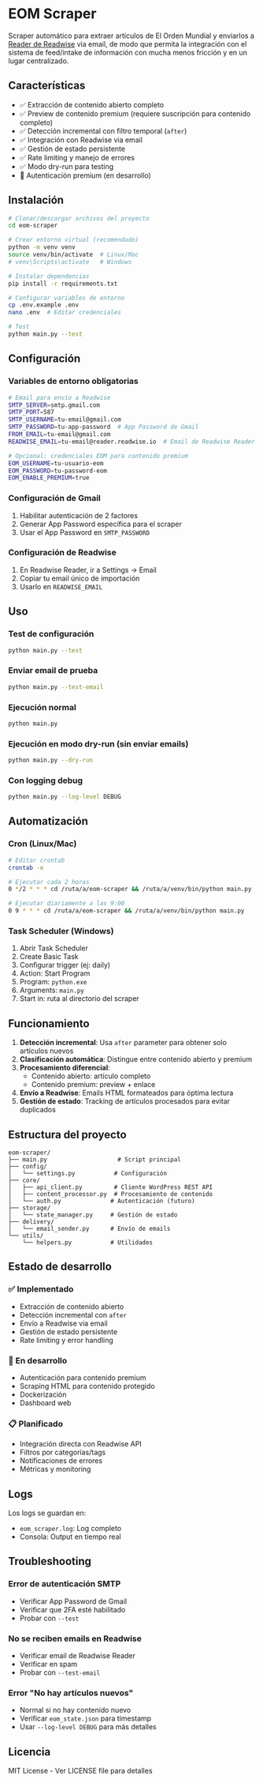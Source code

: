 # EOM Scraper

Scraper automático para extraer artículos de El Orden Mundial y enviarlos a [Reader de Readwise](https://readwise.io/read) via email, de modo que permita la integración con el sistema de feed/intake de información con mucha menos fricción y en un lugar centralizado.

## Características

- ✅ Extracción de contenido abierto completo
- ✅ Preview de contenido premium (requiere suscripción para contenido completo)
- ✅ Detección incremental con filtro temporal (`after`)
- ✅ Integración con Readwise via email
- ✅ Gestión de estado persistente
- ✅ Rate limiting y manejo de errores
- ✅ Modo dry-run para testing
- 🔄 Autenticación premium (en desarrollo)

## Instalación

```bash
# Clonar/descargar archivos del proyecto
cd eom-scraper

# Crear entorno virtual (recomendado)
python -m venv venv
source venv/bin/activate  # Linux/Mac
# venv\Scripts\activate   # Windows

# Instalar dependencias
pip install -r requirements.txt

# Configurar variables de entorno
cp .env.example .env
nano .env  # Editar credenciales

# Test
python main.py --test
```

## Configuración

### Variables de entorno obligatorias

```bash
# Email para envío a Readwise
SMTP_SERVER=smtp.gmail.com
SMTP_PORT=587
SMTP_USERNAME=tu-email@gmail.com
SMTP_PASSWORD=tu-app-password  # App Password de Gmail
FROM_EMAIL=tu-email@gmail.com
READWISE_EMAIL=tu-email@reader.readwise.io  # Email de Readwise Reader

# Opcional: credenciales EOM para contenido premium
EOM_USERNAME=tu-usuario-eom
EOM_PASSWORD=tu-password-eom
EOM_ENABLE_PREMIUM=true
```

### Configuración de Gmail

1. Habilitar autenticación de 2 factores
2. Generar App Password específica para el scraper
3. Usar el App Password en `SMTP_PASSWORD`

### Configuración de Readwise

1. En Readwise Reader, ir a Settings → Email
2. Copiar tu email único de importación
3. Usarlo en `READWISE_EMAIL`

## Uso

### Test de configuración
```bash
python main.py --test
```

### Enviar email de prueba
```bash
python main.py --test-email
```

### Ejecución normal
```bash
python main.py
```

### Ejecución en modo dry-run (sin enviar emails)
```bash
python main.py --dry-run
```

### Con logging debug
```bash
python main.py --log-level DEBUG
```

## Automatización

### Cron (Linux/Mac)
```bash
# Editar crontab
crontab -e

# Ejecutar cada 2 horas
0 */2 * * * cd /ruta/a/eom-scraper && /ruta/a/venv/bin/python main.py

# Ejecutar diariamente a las 9:00
0 9 * * * cd /ruta/a/eom-scraper && /ruta/a/venv/bin/python main.py
```

### Task Scheduler (Windows)
1. Abrir Task Scheduler
2. Create Basic Task
3. Configurar trigger (ej: daily)
4. Action: Start Program
5. Program: `python.exe`
6. Arguments: `main.py`
7. Start in: ruta al directorio del scraper

## Funcionamiento

1. **Detección incremental**: Usa `after` parameter para obtener solo artículos nuevos
2. **Clasificación automática**: Distingue entre contenido abierto y premium
3. **Procesamiento diferencial**:
   - Contenido abierto: artículo completo
   - Contenido premium: preview + enlace
4. **Envío a Readwise**: Emails HTML formateados para óptima lectura
5. **Gestión de estado**: Tracking de artículos procesados para evitar duplicados

## Estructura del proyecto

```
eom-scraper/
├── main.py                    # Script principal
├── config/
│   └── settings.py           # Configuración
├── core/
│   ├── api_client.py         # Cliente WordPress REST API
│   ├── content_processor.py  # Procesamiento de contenido
│   └── auth.py              # Autenticación (futuro)
├── storage/
│   └── state_manager.py     # Gestión de estado
├── delivery/
│   └── email_sender.py      # Envío de emails
└── utils/
    └── helpers.py           # Utilidades
```

## Estado de desarrollo

### ✅ Implementado
- Extracción de contenido abierto
- Detección incremental con `after`
- Envío a Readwise via email
- Gestión de estado persistente
- Rate limiting y error handling

### 🔄 En desarrollo
- Autenticación para contenido premium
- Scraping HTML para contenido protegido
- Dockerización
- Dashboard web

### 📋 Planificado
- Integración directa con Readwise API
- Filtros por categorías/tags
- Notificaciones de errores
- Métricas y monitoring

## Logs

Los logs se guardan en:
- `eom_scraper.log`: Log completo
- Consola: Output en tiempo real

## Troubleshooting

### Error de autenticación SMTP
- Verificar App Password de Gmail
- Verificar que 2FA esté habilitado
- Probar con `--test`

### No se reciben emails en Readwise
- Verificar email de Readwise Reader
- Verificar en spam
- Probar con `--test-email`

### Error "No hay artículos nuevos"
- Normal si no hay contenido nuevo
- Verificar `eom_state.json` para timestamp
- Usar `--log-level DEBUG` para más detalles

## Licencia

MIT License - Ver LICENSE file para detalles